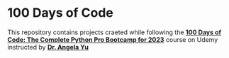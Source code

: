 # 100 Days of Code

This repository contains projects craeted while following the **[100 Days of Code: The Complete Python Pro Bootcamp for 2023](https://www.udemy.com/course/100-days-of-code/)** course on Udemy instructed by **[Dr. Angela Yu](https://www.udemy.com/course/100-days-of-code/#instructor-1)**
